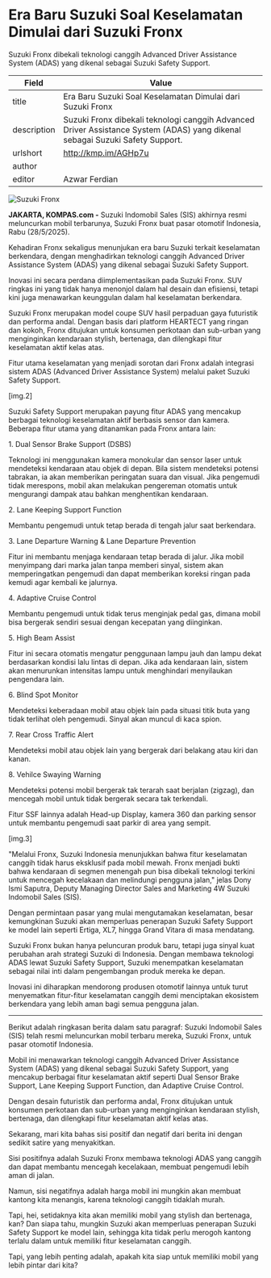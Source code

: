 # Era Baru Suzuki Soal Keselamatan Dimulai dari Suzuki Fronx

Suzuki Fronx dibekali teknologi canggih Advanced Driver Assistance System (ADAS) yang dikenal sebagai Suzuki Safety Support.

| Field       | Value                                                       |
|-------------|-------------------------------------------------------------|
| title       | Era Baru Suzuki Soal Keselamatan Dimulai dari Suzuki Fronx |
| description | Suzuki Fronx dibekali teknologi canggih Advanced Driver Assistance System (ADAS) yang dikenal sebagai Suzuki Safety Support. |
| urlshort    | http://kmp.im/AGHp7u |
| author      |  |
| editor      | Azwar Ferdian |

![Suzuki Fronx ](https://asset.kompas.com/crops/e0Im2pYKovldPhaZfkbnPbx-eVk=/278x54:3983x2524/750x500/data/photo/2025/05/28/683680f5c0def.jpeg)

**JAKARTA, KOMPAS.com -** Suzuki Indomobil Sales (SIS) akhirnya resmi meluncurkan mobil terbarunya, Suzuki Fronx buat pasar otomotif Indonesia, Rabu (28/5/2025).

Kehadiran Fronx sekaligus menunjukan era baru Suzuki terkait keselamatan berkendara, dengan menghadirkan teknologi canggih Advanced Driver Assistance System (ADAS) yang dikenal sebagai Suzuki Safety Support.

Inovasi ini secara perdana diimplementasikan pada Suzuki Fronx. SUV ringkas ini yang tidak hanya menonjol dalam hal desain dan efisiensi, tetapi kini juga menawarkan keunggulan dalam hal keselamatan berkendara.

Suzuki Fronx merupakan model coupe SUV hasil perpaduan gaya futuristik dan performa andal. Dengan basis dari platform HEARTECT yang ringan dan kokoh, Fronx ditujukan untuk konsumen perkotaan dan sub-urban yang menginginkan kendaraan stylish, bertenaga, dan dilengkapi fitur keselamatan aktif kelas atas.

Fitur utama keselamatan yang menjadi sorotan dari Fronx adalah integrasi sistem ADAS (Advanced Driver Assistance System) melalui paket Suzuki Safety Support.

\[img.2\]

Suzuki Safety Support merupakan payung fitur ADAS yang mencakup berbagai teknologi keselamatan aktif berbasis sensor dan kamera. Beberapa fitur utama yang ditanamkan pada Fronx antara lain:

1\. Dual Sensor Brake Support (DSBS)

Teknologi ini menggunakan kamera monokular dan sensor laser untuk mendeteksi kendaraan atau objek di depan. Bila sistem mendeteksi potensi tabrakan, ia akan memberikan peringatan suara dan visual. Jika pengemudi tidak merespons, mobil akan melakukan pengereman otomatis untuk mengurangi dampak atau bahkan menghentikan kendaraan.

2\. Lane Keeping Support Function

Membantu pengemudi untuk tetap berada di tengah jalur saat berkendara.

3\. Lane Departure Warning & Lane Departure Prevention

Fitur ini membantu menjaga kendaraan tetap berada di jalur. Jika mobil menyimpang dari marka jalan tanpa memberi sinyal, sistem akan memperingatkan pengemudi dan dapat memberikan koreksi ringan pada kemudi agar kembali ke jalurnya.

4\. Adaptive Cruise Control

Membantu pengemudi untuk tidak terus menginjak pedal gas, dimana mobil bisa bergerak sendiri sesuai dengan kecepatan yang diinginkan.

5\. High Beam Assist

Fitur ini secara otomatis mengatur penggunaan lampu jauh dan lampu dekat berdasarkan kondisi lalu lintas di depan. Jika ada kendaraan lain, sistem akan menurunkan intensitas lampu untuk menghindari menyilaukan pengendara lain.

6\. Blind Spot Monitor

Mendeteksi keberadaan mobil atau objek lain pada situasi titik buta yang tidak terlihat oleh pengemudi. Sinyal akan muncul di kaca spion.

7\. Rear Cross Traffic Alert

Mendeteksi mobil atau objek lain yang bergerak dari belakang atau kiri dan kanan.

8\. Vehilce Swaying Warning

Mendeteksi potensi mobil bergerak tak terarah saat berjalan (zigzag), dan mencegah mobil untuk tidak bergerak secara tak terkendali.

Fitur SSF lainnya adalah Head-up Display, kamera 360 dan parking sensor untuk membantu pengemudi saat parkir di area yang sempit.

\[img.3\]

\"Melalui Fronx, Suzuki Indonesia menunjukkan bahwa fitur keselamatan canggih tidak harus eksklusif pada mobil mewah. Fronx menjadi bukti bahwa kendaraan di segmen menengah pun bisa dibekali teknologi terkini untuk mencegah kecelakaan dan melindungi pengguna jalan,\" jelas Dony Ismi Saputra, Deputy Managing Director Sales and Marketing 4W Suzuki Indomobil Sales (SIS).

Dengan permintaan pasar yang mulai mengutamakan keselamatan, besar kemungkinan Suzuki akan memperluas penerapan Suzuki Safety Support ke model lain seperti Ertiga, XL7, hingga Grand Vitara di masa mendatang.

Suzuki Fronx bukan hanya peluncuran produk baru, tetapi juga sinyal kuat perubahan arah strategi Suzuki di Indonesia. Dengan membawa teknologi ADAS lewat Suzuki Safety Support, Suzuki menempatkan keselamatan sebagai nilai inti dalam pengembangan produk mereka ke depan.

Inovasi ini diharapkan mendorong produsen otomotif lainnya untuk turut menyematkan fitur-fitur keselamatan canggih demi menciptakan ekosistem berkendara yang lebih aman bagi semua pengguna jalan.

---
Berikut adalah ringkasan berita dalam satu paragraf: Suzuki Indomobil Sales (SIS) telah resmi meluncurkan mobil terbaru mereka, Suzuki Fronx, untuk pasar otomotif Indonesia.

 Mobil ini menawarkan teknologi canggih Advanced Driver Assistance System (ADAS) yang dikenal sebagai Suzuki Safety Support, yang mencakup berbagai fitur keselamatan aktif seperti Dual Sensor Brake Support, Lane Keeping Support Function, dan Adaptive Cruise Control.

 Dengan desain futuristik dan performa andal, Fronx ditujukan untuk konsumen perkotaan dan sub-urban yang menginginkan kendaraan stylish, bertenaga, dan dilengkapi fitur keselamatan aktif kelas atas.



Sekarang, mari kita bahas sisi positif dan negatif dari berita ini dengan sedikit satire yang menyakitkan.

 Sisi positifnya adalah Suzuki Fronx membawa teknologi ADAS yang canggih dan dapat membantu mencegah kecelakaan, membuat pengemudi lebih aman di jalan.

 Namun, sisi negatifnya adalah harga mobil ini mungkin akan membuat kantong kita menangis, karena teknologi canggih tidaklah murah.

 Tapi, hei, setidaknya kita akan memiliki mobil yang stylish dan bertenaga, kan? Dan siapa tahu, mungkin Suzuki akan memperluas penerapan Suzuki Safety Support ke model lain, sehingga kita tidak perlu merogoh kantong terlalu dalam untuk memiliki fitur keselamatan canggih.

 Tapi, yang lebih penting adalah, apakah kita siap untuk memiliki mobil yang lebih pintar dari kita?
